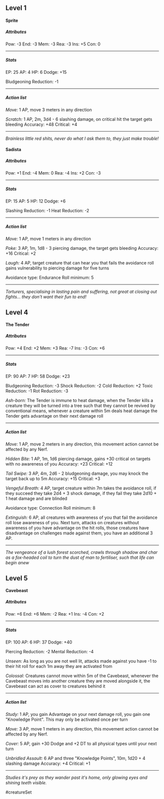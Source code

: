 ## Level 1
#### Sprite

##### Attributes

Pow: -3
End: -3
Mem: -3
Rea: -3
Ins: +5
Con: 0

---
##### Stats

EP: 25
AP: 4
HP: 6
Dodge: +15

Bludgeoning Reduction: -1

---
##### Action list

*Move:* 1 AP, move 3 meters in any direction

*Scratch:* 1 AP, 2m, 3d4 - 6 slashing damage, on critical hit the target gets bleeding
Accuracy: +48
Critical: +4

---
*Brainless little red shits, never do what I ask them to, they just make trouble!*

#### Sadista

##### Attributes

Pow: +1
End: -4
Mem: 0
Rea: -4
Ins: +2
Con: -3

---
##### Stats

EP: 15
AP: 5
HP: 12
Dodge: +6

Slashing Reduction: -1
Heat Reduction: -2

---
##### Action list

*Move:* 1 AP, move 1 meters in any direction

*Poke:* 3 AP, 1m, 1d8 - 3 piercing damage, the target gets bleeding
Accuracy: +16
Critical: +2

*Laugh:* 4 AP, target creature that can hear you that fails the avoidance roll gains vulnerability to piercing damage for five turns

Avoidance type: Endurance
Roll minimum: 5

---
*Torturers, specialising in lasting pain and suffering, not great at closing out fights... they don't want their fun to end!*

## Level 4
#### The Tender

##### Attributes

Pow: +4
End: +2
Mem: +3
Rea: -7
Ins: -3
Con: +6

---
##### Stats

EP: 90
AP: 7
HP: 58
Dodge: +23

Bludgeoning Reduction: -3
Shock Reduction: -2
Cold Reduction: +2
Toxic Reduction: -1
Rot Reduction: -3

*Ash-born:* The Tender is immune to heat damage, when the Tender kills a creature they will be turned into a tree such that they cannot be revived by conventional means, whenever a creature within 5m deals heat damage the Tender gets advantage on their next damage roll

---
##### Action list

*Move:* 1 AP, move 2 meters in any direction, this movement action cannot be affected by any Nerf.

*Hidden Bite:* 1 AP, 1m, 1d6 piercing damage, gains +30 critical on targets with no awareness of you
Accuracy: +23
Critical: +12

*Tail Swipe:* 3 AP, 4m, 2d6 - 2 bludgeoning damage, you may knock the target back up to 5m
Accuracy: +15
Critical: +3

*Vengeful Breath:* 4 AP, target creature within 7m takes the avoidance roll, if they succeed they take 2d4 + 3 shock damage, if they fail they take 2d10 + 1 heat damage and are blinded

Avoidance type: Connection
Roll minimum: 8

*Extinguish:* 6 AP, all creatures with awareness of you that fail the avoidance roll lose awareness of you. Next turn, attacks on creatures without awareness of you have advantage on the hit rolls, those creatures have disadvantage on challenges made against them, you have an additional 3 AP.

---
*The vengeance of a lush forest scorched, crawls through shadow and char as a fox-headed coil to turn the dust of man to fertiliser, such that life can begin anew*

## Level 5
#### Cavebeast

##### Attributes

Pow: +6
End: +6
Mem: -2
Rea: +1
Ins: -4
Con: +2

---
##### Stats

EP: 100
AP: 6
HP: 37
Dodge: +40

Piercing Reduction: -2
Mental Reduction: -4

*Unseen:* As long as you are not well lit, attacks made against you have -1 to their hit roll for each 1m away they are activated from

*Colossal:* Creatures cannot move within 5m of the Cavebeast, whenever the Cavebeast moves into another creature they are moved alongside it, the Cavebeast can act as cover to creatures behind it

---
##### Action list

*Study:* 1 AP, you gain Advantage on your next damage roll, you gain one "Knowledge Point". This may only be activated once per turn

*Move:* 3 AP, move 1 meters in any direction, this movement action cannot be affected by any Nerf.

*Cover:* 5 AP, gain +30 Dodge and +2 DT to all physical types until your next turn

*Unbridled Assault:* 6 AP and three "Knowledge Points", 10m, 1d20 + 4 slashing damage
Accuracy: +4
Critical: +1

---
*Studies it's prey as they wander past it's home, only glowing eyes and shining teeth visible.*

#creatureSet 